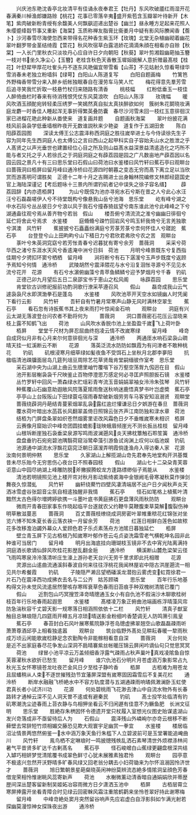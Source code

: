 <!-- { "loadSidebar": true } -->
　　兴庆池东艳沈香亭北妆清平有佳诵永夜奉君王【牡丹】东风吹破靥红雨湿开花春满秦川棹渔郎嫌路赊【桃花】花事已零落辛夷盛开紫苞含玉瓣翠叶待新开【木笔】紫肉破新粉青绶有余馥美人何飘飖迢递出楚谷【幽兰】昼永睡方足起来花照人朱缨蹙绛縠节事又重新【海棠】玉质称禅友脂膏比衞姜月中疑有影风际賸闻香【薝卜】沙河春雪尽海使忽西来带得名花种香生紫玉环【玫瑰】北堂无杂植幽砌着幽花翠叶翻罗带金茎结绮霞【萱花】秋风吹宿草白露浥娇花滴滴朱顔在相看亦自赊【秋棠】一入长门里秋衣只淡妆丹心应自许日夕向朝阳【秋葵】翠叶剪湘縠幽葩抽玉簪一枝对书坐久净尘心【玉簪】老桂含秋色天香散玉墀姮娥解人意折赠最髙枝【桂花】叶舒犀甲厚花吐隺头丹不逐东风艳偏宜带雪看【山茶】不见姑射久惊看萼绿华雪消春未老独立粉墙斜【绿萼】白阳山人陈道复写
　　白阳自题画梅
　　竹篱笆外野梅香带雪分来入醉乡纸帐独眠春自在漫劳车马笑人忙
　　梅花得意先羣芳雪后追寻笑我忙折取一枝悬竹杖归来随路有清香
　　桃枝幅
　　红粉低垂玉一枝佳人醉倚曲栏时春来有待消残恨凭仗东风莫浪吹　白阳山人陈淳
　　玫瑰幅
　　暖风吹酒玉顔酡宛转轻柔压绣罗一笑嫣然真自拟太真扶醉欲如何　簇树朱花鬬晓妆满庭龙麝一时香佳人睡起浑无事折得繁英叠防囊　春尽沙河雪未回一枝红玉意徘徊汉家已进榴花艳此种新从畨使来　道复画并题
　　自题画秋海棠
　　翠叶纷披花满枝风前袅袅学低垂墙根昨夜开无数谁説秋来少艳姿　道复作于五湖田舍
　　陈白阳薜荔园图
　　深读太傅王公志震泽称西洞庭之胜往嵗举进士与今侍读徐先生子容为同年先生西洞庭人也太傅公之言曰西山之起甲科实自子容始夫山水之胜泄之乎人髙贤之以声光垂世也建置经位心目之所及则山益髙水益深景益清逺造化之巧所不能与者又托之乎人若徐氏之于洞庭洞庭之有薜荔园是园之广凡数亩地产薜荔因以名园云园之景凡十有三曰思乐堂曰石假山曰荷池曰水鉴楼曰风竹轩曰蕉石亭曰观畊台曰蔷薇洞曰栢屏曰留月峰曰通泠桥曰花源四时朝暮之变态无穷而髙下离立足以当欣赏而游髙明可谓胜矣　正德十二年十月之吉赐进士出身翰林院编修文林郎经筵国史官上海陆深谨记【考后题咏十三景内所谓钓矶者记中误失之徐子容名缙】
　　薜荔园辞【内亦遗栢屏】
　　为山兮既仭为池亦寻宛水石兮斯在昔之人兮此心水汪汪兮石磊磊嗟伊人兮不待堂既构兮像悬我山岳兮池海　思乐堂
　　屹有峰兮湖之中水石际兮丛丛彼日夕兮浪以风于我石兮撞舂猗兹望兮南东谁此池兮此峰峰之下兮湖通盍往观兮焉从善齐物兮若翁　假山
　　楼吾俯兮清流流之淮兮幽幽日徘徊兮延伫将舍此兮焉求　水鉴楼
　　庭翛翛兮疎竹回岩风兮鸣玉轩我倚兮无言羌独歌兮淇澳　风竹轩
　　蕉披披兮石矗矗纷满庭兮芳菉芳菉兮柰何怀佳人兮蹉跎　蕉石亭
　　台登登兮山上田畇畇兮山下穑日力兮君欣君弗欣兮农之苦　观畊台
　　菉叶兮朱英洞窕窈兮若芳怅青春兮迟暮犹有寄兮余芳　蔷薇洞
　　采采兮荷华西之渚兮东涯水天风兮香逺淹中洲兮日斜　荷池
　　月明兮峰景既东兮复西指佳期兮夕骋扣环窦兮栖栖　留月峰
　　涧将断兮有石下潺湲兮玉声步既度兮返顾予焉知兮何情　通泠桥
　　武陵胡然兮震泽隈花与水兮沿复洄怅寻源兮不见见水流兮花开　花源
　　有石兮水濵俯幽藻兮青苹鱼鳞鳞兮迎予梦烟月兮千春　钓矶
　　正德己卯九月望后五日二泉邵宝书于恵山之松风阁
　　咏薜荔园
　　思乐堂
　　肯堂钦古训修祀报前功酌泂歌行潦采苹遵召风
　　假山
　　磊竒成我山云气遽袅袅尺水即溟渤拳石是蓬岛
　　水鉴楼
　　风吹池苹开天空水如镜幽人时凭阑下看行云影
　　风竹轩
　　吾轩自有竹暑月常寒声山静无风时满林空翠生
　　蕉石亭
　　看石忽有诗扳蕉书其上夜来雨打叶惊闻金石响
　　观畊台
　　洞庭有兴云太湖无落波登台问农者不勤将何为
　　蔷薇洞
　　洞口蔷薇密石花压云湿晓来枝上露不知鹤飞出
　　荷池
　　山风吹水香脱巾池上坐盈盈千嵗飞上荷叶卧
　　栢屛
　　堂堂千尺材为屏忍屈曲终抱凌云情不改嵗寒绿
　　留月峰
　　峰竒自成窍似月非有心月来尔何意徘徊光与深
　　通泠桥
　　两通厓水响石梁袅山磵晴天挂一虹溪断云不断
　　花源
　　落英泛流水防防如飘霞为有问津者不敢种桃花
　　钓矶
　　矶根浸寒月细草绿如髪夜鱼不受饵石上坐秋月北郡李夣阳
　　抗楹临清池疎牖面层岛几筵列俎豆周除艺花草贤哉肯堂嗣缅彼作室考　思乐堂
　　采石湖中央为山湖上曲云生牕里岫竹覆堦下谷万壑空荡胷九仭迥在目　假山
　　池开影层榭袅袅千尺映鉴止百物停澄思万感定何必寻匡庐照胆扳石镜　水鉴楼
　　丛竹罗轩中回风一萧森绿水贮瑶彩青岑流玉音娟娟翠袖女泠泠朱弦琴　风竹轩
　　种蕉覆山石幽意助遐敞风院落夏隂雨詹送秋响迷鹿悟真梦书叶岂虚奬　蕉石亭
　　亭亭山上台阪阪山下田绿蓑屯宿雨春犂破新烟劳劳车马客安知沮溺贤　观畊堂
　　蔷薇绕薜洞丹葩结青蔓萦烟翠乱袅露红逾烂懽谦忌日夕娯游在春旦　蔷薇洞
　　覆水荷叶暗出水菡萏长风翻翠盖倚日照锦云张齐声江南防独和渌水章　荷池
　　结栢为门屏盘条翠如织苍然烟雾里讵改风霜色日夕不垂帷嵗寒未相识　栢屏
　　云赛像月窟始识中峰竒团圆挂蟾影珑映蛾眉倾崖光不测长扳丛桂枝　留月峰
　　山根坼断崖独石袅垂梁泉源写鸣雨波澜遡风炎天拂枕簟触石聆笙簧　通泠桥
　　盘盘垂钓石宛宛碧池隅翳荷窥浴鹭牵藻引游鱼试询渊上叹何以临池娱　钓矶
　　池源通中湖流水浮飘花窈窕泛朝日潺湲弄明霞倘逢渔舟入得访秦人家　花源　汝南何景明仲黙
　　思乐堂
　　久家湖山上解揽湖山竒先君奉先地堂构开洪基慨昔未尽乐贻今无穷思伤心夜台日不照春园枝
　　假山
　　湖山七十二朶朶青芙蓉讵意山中园尽纳湖上峰雕防脱斧撇捩腾蛟龙方逢路缥缈俗子焉能从
　　水鉴楼
　　清池若明镜照见池上楼开帘对秋月影动紫绮裘海中金银阙毛骨寒凝秋莫作弹剑舞夜久惊潜虬
　　风竹轩
　　幽轩绕藂竹四壁风凄清端居不出户日夕闻秋声炎天洒冰雪虚谷张韶音尘氛自相逺独醒非我情
　　蕉石亭
　　怪石如笔格上植蕉叶清黯然太古色得尔増娉婷欲携一斗墨叶底书黄庭拂石更盘薄风雨秋防防
　　观畊台
　　微雨开青春田家事东作晓起临平台遂就农父约鞭牛莫鞭腹束草莫解腹裂伤神明草散滋蔓恶
　　蔷薇洞
　　百丈蔷薇枝缭绕成洞房密叶翠帷重秾花红锦张对坐览六博不知朱夏长香云落衣袂一月留余芳
　　荷池
　　红莲日相鲜白莲色如故秾花多改移澹泊蠲外幕众人爱顾色君子乐贞素荡舟方池隂日暮独延伫
　　栢屏
　　壁立青玉屏下见古栢根乃知嵗寒叶郁作苍云屯贞姿洗霜雪老气横乾坤名园非此种谁可当居门
　　留月峰
　　明月出海底挂向珊瑚枝玉镜非不去中宵光陆离满持洞庭酒长歌谪仙辞风吹桂花影歴乱翻金巵
　　通泠桥
　　横溪断山麓危梁架云径飞雨鸣寒泉泠泠落清听庄生濠上游孙老天台兴无劳千里求即此托相赠
　　花源
　　灵源出山逺曲流通溪斜春波自何来往往浮桃花我闻林屋岩中隠古洪崖遡流一相见共尔希餐霞
　　钓矶
　　子陵隠严濑吕望栖磻溪龙潜抱云雾虎变虹霓徐君一片石乃在震泽西功成拂衣去名与二公齐　姑苏顾璘
　　思乐堂
　　百年行乐地基构得文孙未觉风流逺居然謦咳存寒晖衰草色春雨旧苔痕手种双槐树清隂已覆门
　　假山
　　近割包山巧冥搜笠泽竒晴牕通玉女小有自仇池不假湍沙木聊歌桂树枝百年行乐地春雨起遐思
　　水鉴楼
　　髙楼凌万象正俯曲池端画栋浮晴藻风帘防急湍秋容千丈碧天影一规寒落日相涵照依依十二栏
　　风竹轩
　　清真子猷室触目总琳琅隠几四筵雨开樽五月凉琐晴送影金粉细吟香楚调无人防鸣箫引鳯皇
　　蕉石亭
　　春苔封白石风叶展寒蕉院静浮苍岛牕虚拂翠翘空山歌磊磊疎雨听萧萧尊酒邱亭上相看独逺嚣
　　观畊台
　　筑台临野外髙处见畊耘春暖一犂雨秋成万顷云闲能歌嵗稔静足念农勤陶令非能稼相看意自深
　　蔷薇洞
　　天台何处是近不出家庭春尽花争发山深洞不扃晴褰紫丝帐暖压锦云屏闲吟谪仙句只觉思冥冥
　　荷池
　　绿冒小池平凉云万盖倾细香浮露气疎雨占秋声巢叶真戏凌隂鱼自惊芙蓉濯秋水欲折已愁生
　　留月峰
　　谁穴仇池石分明片月苍虚涵万象影常占九秋光玉女怀寒镜苍龙吐夜芒金风日夕至桂子静吟香
　　栢屏
　　古栢难为用苍龙且屈蟠稍从人束不逐世摧残劲节宜藩屏深盟有嵗寒固因霜雪后不复美花栏
　　通泠桥
　　断岸水融融飞桥絶水中不容方轨度潜与五湖通疎雨响璚佩潄澜卧玉虹使君真长者小试济川功
　　花源
　　何处碧桃雨飞花渺去津山中自流水物外有长春路转才通棹云深不见人洞天曽不逺或有避秦民
　　钓矶
　　髙士投竿处临清有钓矶寒潮洗尘迹春雨上苔衣静与鸟相狎坐看云不归闲遯有佳意不为鳜鱼肥　长洲文征明
　　思乐堂
　　胜絶存朱栱因怀令德遗开堂只杖履入室想光仪图史贻谋逺湖山发兴竒落成非不亟留待后人为
　　石假山
　　震泽残山外嶙峋尔亦竒云根移不断藓壁去常辞短竹烦相媚交藤恐见欺大观寰宇足幽赏一拳宜
　　水鉴楼
　　楼居临沼沚情景两悠然俯鉴一水中涵万象天鱼行朱槛下人立碧波前可是玉堂署能追崦曲川
　　风竹轩
　　鳯鸟栖不定琳琅时一鸣披牕残帙乱洒石素琴清世外烦襟涤林间暑气平昔贤多旷达千古剰髙名
　　蕉石亭
　　怪石峻嶒白山蕉绿更翩盘根深共结入罅巧相妍梦觉清隂覆书成翠色鲜寸心犹未展雅素独君怜
　　观畊台
　　园亭意不极逺兴忽然开沃野晴多旷春风绿又回老翁分耦去小妇荷锄来为尔怀沮溺因怜济世才
　　蔷薇洞
　　旭日繁朝景星葩粲晓英闲神纷莫辨流态絶多情隂洞呈顔色芳春借宠荣相怜惟谢眺风蕊寄新声
　　荷池
　　水榭微薰动清香暗自通娟娟欣并蒂歴歴间深丛楚客留新制吴姬妬冶容雨微方日夕潇洒玉池中
　　栢屏
　　古栢层霄立寒屏捧露开坐看青障合时见绿云回密榦风霜注重隂鹤鹳来坐怜苍翠好持此谢寒梅
　　留月峰
　　中峰竒絶处窦月突然留谷响声先应岩虚白自浮影斜如乍满光射若探幽莫漫惊神女探珠夜出游
　　通泠桥
